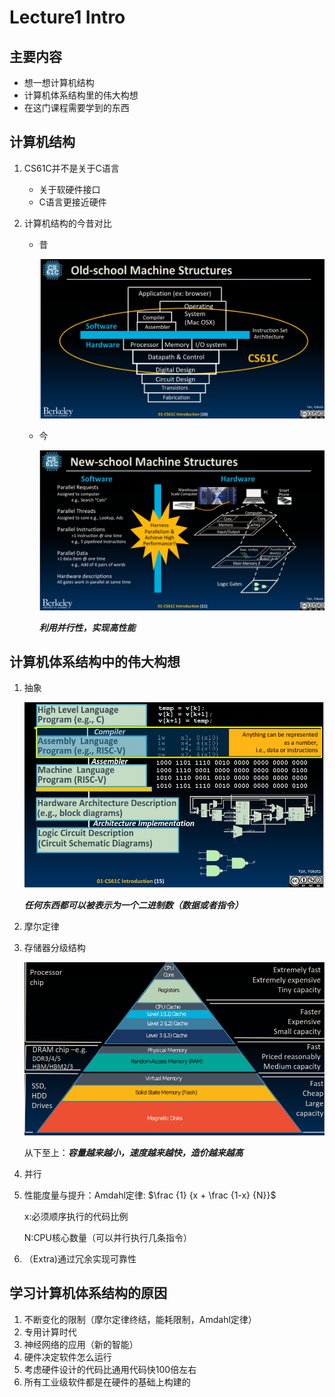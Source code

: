 # Lecture1 Intro

## 主要内容

* 想一想计算机结构
* 计算机体系结构里的伟大构想
* 在这门课程需要学到的东西



## 计算机结构

1. CS61C并不是关于C语言

   * 关于软硬件接口
   * C语言更接近硬件

2. 计算机结构的今昔对比

   * 昔

     <img src="../src/old-machine.png">

   * 今

     <img src="../src/new-machine.png">

     ***利用并行性，实现高性能***



## 计算机体系结构中的伟大构想

1. 抽象

   <img src="../src/abstrction.png">

   ***任何东西都可以被表示为一个二进制数（数据或者指令）***

2. 摩尔定律

3. 存储器分级结构

   <img src="../src/memory-h.png">

   从下至上：***容量越来越小，速度越来越快，造价越来越高***

4. 并行

5. 性能度量与提升：Amdahl定律: $\frac {1} {x + \frac {1-x} {N}}$
   
   x:必须顺序执行的代码比例
   
   N:CPU核心数量（可以并行执行几条指令）

6. （Extra)通过冗余实现可靠性



## 学习计算机体系结构的原因

1. 不断变化的限制（摩尔定律终结，能耗限制，Amdahl定律）
2. 专用计算时代
3. 神经网络的应用（新的智能）
4. 硬件决定软件怎么运行
5. 考虑硬件设计的代码比通用代码快100倍左右
6. 所有工业级软件都是在硬件的基础上构建的

